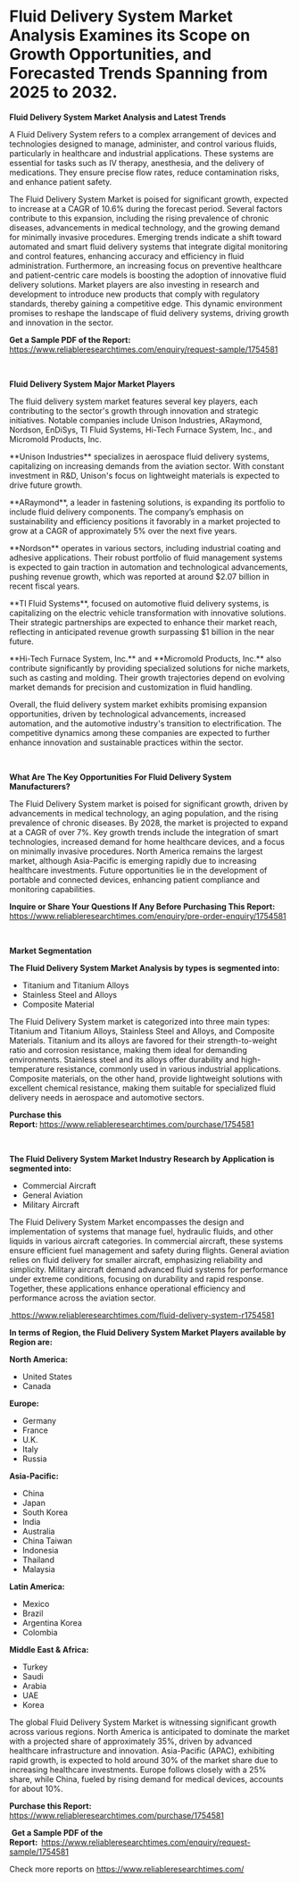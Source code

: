 <p><h1>Fluid Delivery System Market Analysis Examines its Scope on Growth Opportunities, and Forecasted Trends Spanning from 2025 to 2032.</h1></p><p><strong>Fluid Delivery System Market Analysis and Latest Trends</strong></p>
<p><p>A Fluid Delivery System refers to a complex arrangement of devices and technologies designed to manage, administer, and control various fluids, particularly in healthcare and industrial applications. These systems are essential for tasks such as IV therapy, anesthesia, and the delivery of medications. They ensure precise flow rates, reduce contamination risks, and enhance patient safety.</p><p>The Fluid Delivery System Market is poised for significant growth, expected to increase at a CAGR of 10.6% during the forecast period. Several factors contribute to this expansion, including the rising prevalence of chronic diseases, advancements in medical technology, and the growing demand for minimally invasive procedures. Emerging trends indicate a shift toward automated and smart fluid delivery systems that integrate digital monitoring and control features, enhancing accuracy and efficiency in fluid administration. Furthermore, an increasing focus on preventive healthcare and patient-centric care models is boosting the adoption of innovative fluid delivery solutions. Market players are also investing in research and development to introduce new products that comply with regulatory standards, thereby gaining a competitive edge. This dynamic environment promises to reshape the landscape of fluid delivery systems, driving growth and innovation in the sector.</p></p>
<p><strong>Get a Sample PDF of the Report:&nbsp;</strong> <a href="https://www.reliableresearchtimes.com/enquiry/request-sample/1754581?utm_campaign=2464&utm_medium=2&utm_source=Github&utm_content=ia&utm_term=10042025&utm_id=fluid-delivery-system">https://www.reliableresearchtimes.com/enquiry/request-sample/1754581</a></p>
<p>&nbsp;</p>
<p><strong>Fluid Delivery System Major Market Players</strong></p>
<p><p>The fluid delivery system market features several key players, each contributing to the sector's growth through innovation and strategic initiatives. Notable companies include Unison Industries, ARaymond, Nordson, EnDiSys, TI Fluid Systems, Hi-Tech Furnace System, Inc., and Micromold Products, Inc.</p><p>**Unison Industries** specializes in aerospace fluid delivery systems, capitalizing on increasing demands from the aviation sector. With constant investment in R&D, Unison's focus on lightweight materials is expected to drive future growth. </p><p>**ARaymond**, a leader in fastening solutions, is expanding its portfolio to include fluid delivery components. The company’s emphasis on sustainability and efficiency positions it favorably in a market projected to grow at a CAGR of approximately 5% over the next five years.</p><p>**Nordson** operates in various sectors, including industrial coating and adhesive applications. Their robust portfolio of fluid management systems is expected to gain traction in automation and technological advancements, pushing revenue growth, which was reported at around $2.07 billion in recent fiscal years.</p><p>**TI Fluid Systems**, focused on automotive fluid delivery systems, is capitalizing on the electric vehicle transformation with innovative solutions. Their strategic partnerships are expected to enhance their market reach, reflecting in anticipated revenue growth surpassing $1 billion in the near future.</p><p>**Hi-Tech Furnace System, Inc.** and **Micromold Products, Inc.** also contribute significantly by providing specialized solutions for niche markets, such as casting and molding. Their growth trajectories depend on evolving market demands for precision and customization in fluid handling.</p><p>Overall, the fluid delivery system market exhibits promising expansion opportunities, driven by technological advancements, increased automation, and the automotive industry's transition to electrification. The competitive dynamics among these companies are expected to further enhance innovation and sustainable practices within the sector.</p></p>
<p>&nbsp;</p>
<p><strong>What Are The Key Opportunities For Fluid Delivery System Manufacturers?</strong></p>
<p><p>The Fluid Delivery System market is poised for significant growth, driven by advancements in medical technology, an aging population, and the rising prevalence of chronic diseases. By 2028, the market is projected to expand at a CAGR of over 7%. Key growth trends include the integration of smart technologies, increased demand for home healthcare devices, and a focus on minimally invasive procedures. North America remains the largest market, although Asia-Pacific is emerging rapidly due to increasing healthcare investments. Future opportunities lie in the development of portable and connected devices, enhancing patient compliance and monitoring capabilities.</p></p>
<p><strong>Inquire or Share Your Questions If Any Before Purchasing This Report:</strong> <a href="https://www.reliableresearchtimes.com/enquiry/pre-order-enquiry/1754581?utm_campaign=2464&utm_medium=2&utm_source=Github&utm_content=ia&utm_term=10042025&utm_id=fluid-delivery-system">https://www.reliableresearchtimes.com/enquiry/pre-order-enquiry/1754581</a></p>
<p>&nbsp;</p>
<p><strong>Market Segmentation</strong></p>
<p><strong>The Fluid Delivery System Market Analysis by types is segmented into:</strong></p>
<p><ul><li>Titanium and Titanium Alloys</li><li>Stainless Steel and Alloys</li><li>Composite Material</li></ul></p>
<p><p>The Fluid Delivery System market is categorized into three main types: Titanium and Titanium Alloys, Stainless Steel and Alloys, and Composite Materials. Titanium and its alloys are favored for their strength-to-weight ratio and corrosion resistance, making them ideal for demanding environments. Stainless steel and its alloys offer durability and high-temperature resistance, commonly used in various industrial applications. Composite materials, on the other hand, provide lightweight solutions with excellent chemical resistance, making them suitable for specialized fluid delivery needs in aerospace and automotive sectors.</p></p>
<p><strong>Purchase this Report:&nbsp;</strong><a href="https://www.reliableresearchtimes.com/purchase/1754581?utm_campaign=2464&utm_medium=2&utm_source=Github&utm_content=ia&utm_term=10042025&utm_id=fluid-delivery-system">https://www.reliableresearchtimes.com/purchase/1754581</a></p>
<p>&nbsp;</p>
<p><strong>The Fluid Delivery System Market Industry Research by Application is segmented into:</strong></p>
<p><ul><li>Commercial Aircraft</li><li>General Aviation</li><li>Military Aircraft</li></ul></p>
<p><p>The Fluid Delivery System Market encompasses the design and implementation of systems that manage fuel, hydraulic fluids, and other liquids in various aircraft categories. In commercial aircraft, these systems ensure efficient fuel management and safety during flights. General aviation relies on fluid delivery for smaller aircraft, emphasizing reliability and simplicity. Military aircraft demand advanced fluid systems for performance under extreme conditions, focusing on durability and rapid response. Together, these applications enhance operational efficiency and performance across the aviation sector.</p></p>
<p><a href="https://www.reliableresearchtimes.com/fluid-delivery-system-r1754581?utm_campaign=2464&utm_medium=2&utm_source=Github&utm_content=ia&utm_term=10042025&utm_id=fluid-delivery-system">&nbsp;https://www.reliableresearchtimes.com/fluid-delivery-system-r1754581</a></p>
<p><strong>In terms of Region, the Fluid Delivery System Market Players available by Region are:</strong></p>
<p>
    <p> <strong> North America: </strong>
        <ul>
            <li>United States</li>
            <li>Canada</li>
        </ul>
        </p> 
    <p> <strong> Europe: </strong>
        <ul>
            <li>Germany</li>
            <li>France</li>
            <li>U.K.</li>
            <li>Italy</li>
            <li>Russia</li>
        </ul>
        </p> 
    <p> <strong> Asia-Pacific: </strong>
        <ul>
            <li>China</li>
            <li>Japan</li>
            <li>South Korea</li>
            <li>India</li>
            <li>Australia</li>
            <li>China Taiwan</li>
            <li>Indonesia</li>
            <li>Thailand</li>
            <li>Malaysia</li>
        </ul>
        </p> 
    <p> <strong> Latin America: </strong>
        <ul>
            <li>Mexico</li>
            <li>Brazil</li>
            <li>Argentina Korea</li>
            <li>Colombia</li>
        </ul>
        </p> 
    <p> <strong> Middle East & Africa: </strong>
        <ul>
            <li>Turkey</li>
            <li>Saudi</li>
            <li>Arabia</li>
            <li>UAE</li>
            <li>Korea</li>
        </ul>
    </p>
    </p>
<p><p>The global Fluid Delivery System Market is witnessing significant growth across various regions. North America is anticipated to dominate the market with a projected share of approximately 35%, driven by advanced healthcare infrastructure and innovation. Asia-Pacific (APAC), exhibiting rapid growth, is expected to hold around 30% of the market share due to increasing healthcare investments. Europe follows closely with a 25% share, while China, fueled by rising demand for medical devices, accounts for about 10%.</p></p>
<p><strong>Purchase this Report: </strong><a href="https://www.reliableresearchtimes.com/purchase/1754581?utm_campaign=2464&utm_medium=2&utm_source=Github&utm_content=ia&utm_term=10042025&utm_id=fluid-delivery-system">https://www.reliableresearchtimes.com/purchase/1754581</a></p>
<p>&nbsp;<strong>Get a Sample PDF of the Report:&nbsp;&nbsp;</strong><a href="https://www.reliableresearchtimes.com/enquiry/request-sample/1754581?utm_campaign=2464&utm_medium=2&utm_source=Github&utm_content=ia&utm_term=10042025&utm_id=fluid-delivery-system">https://www.reliableresearchtimes.com/enquiry/request-sample/1754581</a></p>
<p><strong></strong></p>
<p>Check more reports on <a href="https://www.reliableresearchtimes.com/?utm_campaign=2464&utm_medium=2&utm_source=Github&utm_content=ia&utm_term=10042025&utm_id=fluid-delivery-system">https://www.reliableresearchtimes.com/</a></p>